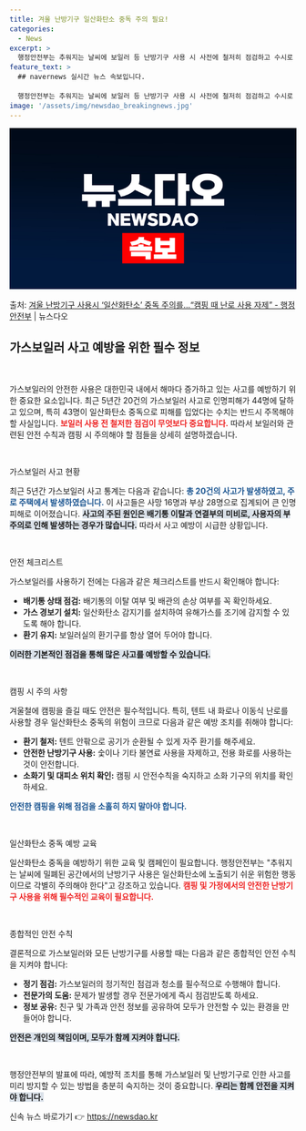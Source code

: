 ```yaml
---
title: 겨울 난방기구 일산화탄소 중독 주의 필요!
categories:
  - News
excerpt: >
  행정안전부는 추워지는 날씨에 보일러 등 난방기구 사용 시 사전에 철저히 점검하고 수시로 확인해 일산화탄소 중…
feature_text: >
  ## navernews 실시간 뉴스 속보입니다.

  행정안전부는 추워지는 날씨에 보일러 등 난방기구 사용 시 사전에 철저히 점검하고 수시로 확인해 일산화탄소 중…
image: '/assets/img/newsdao_breakingnews.jpg'
---
```


![뉴스다오 속보](/assets/img/newsdao_breakingnews.jpg)

<p>출처: <a href="https://newsdao.kr/2462" rel="dofollow">겨울 난방기구 사용시 ‘일산화탄소’ 중독 주의를…“캠핑 때 난로 사용 자제” - 행정안전부</a> | 뉴스다오</p>

<h2 data-ke-size="size26">가스보일러 사고 예방을 위한 필수 정보</h2>

<p data-ke-size="size16">&nbsp;</p>
가스보일러의 안전한 사용은 대한민국 내에서 해마다 증가하고 있는 사고를 예방하기 위한 중요한 요소입니다. 최근 5년간 20건의 가스보일러 사고로 인명피해가 44명에 달하고 있으며, 특히 43명이 일산화탄소 중독으로 피해를 입었다는 수치는 반드시 주목해야 할 사실입니다. <b><span style="color: #ee2323;">보일러 사용 전 철저한 점검이 무엇보다 중요합니다.</span></b> 따라서 보일러와 관련된 안전 수칙과 캠핑 시 주의해야 할 점들을 상세히 설명하겠습니다.

<p data-ke-size="size16">&nbsp;</p>
가스보일러 사고 현황

최근 5년간 가스보일러 사고 통계는 다음과 같습니다: <b><span style="color: #1a5490;">총 20건의 사고가 발생하였고, 주로 주택에서 발생하였습니다.</span></b> 이 사고들은 사망 16명과 부상 28명으로 집계되어 큰 인명피해로 이어졌습니다. <b><span style="background-color: #21538527;">사고의 주된 원인은 배기통 이탈과 연결부의 미비로, 사용자의 부주의로 인해 발생하는 경우가 많습니다.</span></b> 따라서 사고 예방이 시급한 상황입니다.

<p data-ke-size="size16">&nbsp;</p>
안전 체크리스트

가스보일러를 사용하기 전에는 다음과 같은 체크리스트를 반드시 확인해야 합니다:  
<ul>
    <li><b>배기통 상태 점검:</b> 배기통의 이탈 여부 및 배관의 손상 여부를 꼭 확인하세요.</li>
    <li><b>가스 경보기 설치:</b> 일산화탄소 감지기를 설치하여 유해가스를 조기에 감지할 수 있도록 해야 합니다.</li>
    <li><b>환기 유지:</b> 보일러실의 환기구를 항상 열어 두어야 합니다.</li>
</ul>  
<b><span style="background-color: #21538527;">이러한 기본적인 점검을 통해 많은 사고를 예방할 수 있습니다.</span></b>

<p data-ke-size="size16">&nbsp;</p>
캠핑 시 주의 사항

겨울철에 캠핑을 즐길 때도 안전은 필수적입니다. 특히, 텐트 내 화로나 이동식 난로를 사용할 경우 일산화탄소 중독의 위험이 크므로 다음과 같은 예방 조치를 취해야 합니다:  
<ul>
    <li><b>환기 철저:</b> 텐트 안팎으로 공기가 순환될 수 있게 자주 환기를 해주세요.</li>
    <li><b>안전한 난방기구 사용:</b> 숯이나 기타 불연료 사용을 자제하고, 전용 화로를 사용하는 것이 안전합니다.</li>
    <li><b>소화기 및 대피소 위치 확인:</b> 캠핑 시 안전수칙을 숙지하고 소화 기구의 위치를 확인하세요.</li>
</ul>  
<b><span style="color: #1a5490;">안전한 캠핑을 위해 점검을 소홀히 하지 말아야 합니다.</span></b>

<p data-ke-size="size16">&nbsp;</p>
일산화탄소 중독 예방 교육

일산화탄소 중독을 예방하기 위한 교육 및 캠페인이 필요합니다. 행정안전부는 "추워지는 날씨에 밀폐된 공간에서의 난방기구 사용은 일산화탄소에 노출되기 쉬운 위험한 행동이므로 각별히 주의해야 한다"고 강조하고 있습니다. <b><span style="color: #ee2323;">캠핑 및 가정에서의 안전한 난방기구 사용을 위해 필수적인 교육이 필요합니다.</span></b> 

<p data-ke-size="size16">&nbsp;</p>
종합적인 안전 수칙

결론적으로 가스보일러와 모든 난방기구를 사용할 때는 다음과 같은 종합적인 안전 수칙을 지켜야 합니다:  
<ul>
    <li><b>정기 점검:</b> 가스보일러의 정기적인 점검과 청소를 필수적으로 수행해야 합니다.</li>
    <li><b>전문가의 도움:</b> 문제가 발생할 경우 전문가에게 즉시 점검받도록 하세요.</li>
    <li><b>정보 공유:</b> 친구 및 가족과 안전 정보를 공유하여 모두가 안전할 수 있는 환경을 만들어야 합니다.</li>
</ul>  
<b><span style="background-color: #21538527;">안전은 개인의 책임이며, 모두가 함께 지켜야 합니다.</span></b>

<p data-ke-size="size16">&nbsp;</p>
행정안전부의 발표에 따라, 예방적 조치를 통해 가스보일러 및 난방기구로 인한 사고를 미리 방지할 수 있는 방법을 충분히 숙지하는 것이 중요합니다. <b><span style="background-color: #21538527;">우리는 함께 안전을 지켜야 합니다.</span></b> 

신속 뉴스 바로가기 👉 <a href="https://newsdao.kr" rel="dofollow">https://newsdao.kr</a>


